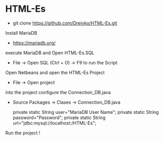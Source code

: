 # HTML-Es


- git clone https://github.com/Dreivko/HTML-Es.git

Install MariaDB 

- https://mariadb.org/

execute MariaDB and Open HTML-Es.SQL

- File -> Open SQL (Ctrl + O) -> F9 to run the Script

Open Netbeans and open the HTML-Es Project

- File -> Open project

into the project configure the Connection_DB.java

- Source Packages -> Clases -> Connection_DB.java

    private static String user="MariaDB User Name";
    private static String password="Password";
    private static String url="jdbc:mysql://localhost:<Port>/HTML-Es";

Run the project ! 
